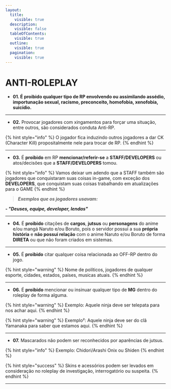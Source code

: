 ```yaml
---
layout:
  title:
    visible: true
  description:
    visible: false
  tableOfContents:
    visible: true
  outline:
    visible: true
  pagination:
    visible: true
---
```


# ANTI-ROLEPLAY

* **01. É proibido qualquer tipo de RP envolvendo ou assimilando assédio, importunação sexual, racismo, preconceito, homofobia, xenofobia, suicídio.**

***

* **02.** Provocar jogadores com xingamentos para forçar uma situação, entre outros, são considerados conduta Anti-RP.

{% hint style="info" %}
O jogador fica induzindo outros jogadores a dar CK (Character Kill) propositalmente nele para trocar de RP.
{% endhint %}

***

* **03.** É **proibido** em RP **mencionar/referir-se** a **STAFF/DEVELOPERS** ou atos/decisões que a **STAFF/DEVELOPERS** tomou.

{% hint style="info" %}
Vamos deixar um adendo que a STAFF também são jogadores que conquistaram suas coisas in-game, com exceção dos **DEVELOPERS**, que conquistam suas coisas trabalhando em atualizações para o GAME
{% endhint %}

> _**Exemplos que os jogadores usavam:**_

_**- "Deuses, equipe, developer, lendas"**_

***

* **04.** É **proibido** citações de **cargos**, **jutsus** ou **personagens** do anime e/ou mangá Naruto e/ou Boruto, pois o servidor possui a sua **própria história** e **não possui relação** com o anime Naruto e/ou Boruto de forma **DIRETA** ou que não foram criados em sistemas.

***

* **05.** É **proibido** citar qualquer coisa relacionada ao OFF-RP dentro do jogo.

{% hint style="warning" %}
Nome de políticos, jogadores de qualquer esporte, cidades, estados, países, musicas atuais.
{% endhint %}

***

* **06.** É **proibido** mencionar ou insinuar qualquer tipo de **MG** dentro do roleplay de forma alguma.

{% hint style="warning" %}
Exemplo: Aquele ninja deve ser telepata para nos achar aqui.
{% endhint %}

{% hint style="warning" %}
Exemplo²: Aquele ninja deve ser do clã Yamanaka para saber que estamos aqui.
{% endhint %}

***

* **07.** Mascarados não podem ser reconhecidos por aparências de jutsus.

{% hint style="info" %}
Exemplo: Chidori/Arashi Onix ou Shiden
{% endhint %}

{% hint style="success" %}
Skins e acessórios podem ser levados em consideração no roleplay de investigação, interrogatório ou suspeita.
{% endhint %}

***
